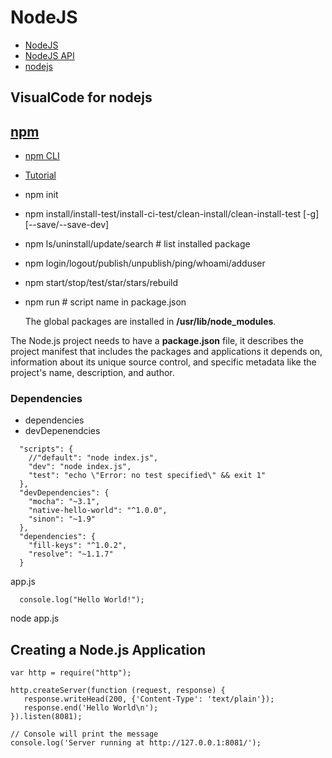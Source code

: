 # NodeJS
- [NodeJS](https://nodejs.org/en/docs/)
- [NodeJS API](https://nodejs.org/api/)
- [nodejs](https://www.tutorialspoint.com/nodejs/index.htm)

## VisualCode for nodejs

## [npm](https://docs.npmjs.com/about-npm)
- [npm CLI](https://docs.npmjs.com/cli/v9/commands)
- [Tutorial](https://docs.npmjs.com/getting-started)
- npm init
- npm install/install-test/install-ci-test/clean-install/clean-install-test [-g] <module>  [--save/--save-dev]
- npm ls/uninstall/update/search  # list installed package  
- npm login/logout/publish/unpublish/ping/whoami/adduser
- npm start/stop/test/star/stars/rebuild
- npm run <script-name>   # script name in package.json
  
  The global packages are installed in **/usr/lib/node_modules**.

The Node.js project needs to have a **package.json** file, it describes the project manifest that includes the packages and applications it depends on, information about its unique source control, and specific metadata like the project's name, description, and author.

### Dependencies
- dependencies 
- devDepenendcies
```
  "scripts": {
    //"default": "node index.js",
    "dev": "node index.js",
    "test": "echo \"Error: no test specified\" && exit 1"
  },
  "devDependencies": {
    "mocha": "~3.1",
    "native-hello-world": "^1.0.0",
    "sinon": "~1.9"
  },
  "dependencies": {
    "fill-keys": "^1.0.2",
    "resolve": "~1.1.7"
  }  
```  
app.js
```
  console.log("Hello World!");
```
node app.js  

  
## Creating a Node.js Application
```
var http = require("http");

http.createServer(function (request, response) {
   response.writeHead(200, {'Content-Type': 'text/plain'});  
   response.end('Hello World\n');
}).listen(8081);

// Console will print the message
console.log('Server running at http://127.0.0.1:8081/');
```  
  
